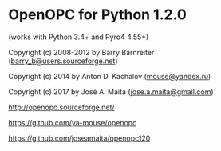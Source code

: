 # OpenOPC for Python 1.2.0

(works with Python 3.4+ and Pyro4 4.55+)

Copyright (c) 2008-2012 by Barry Barnreiter (barry_b@users.sourceforge.net)

Copyright (c) 2014 by Anton D. Kachalov (mouse@yandex.ru)

Copyright (c) 2017 by José A. Maita (jose.a.maita@gmail.com)


http://openopc.sourceforge.net/

https://github.com/ya-mouse/openopc

https://github.com/joseamaita/openopc120
